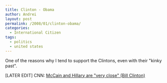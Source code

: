 ```yaml
---
title: Clinton - Obama
author: Andrei
layout: post
permalink: /2008/01/clinton-obama/
categories:
  - International Citizen
tags:
  - politics
  - united states
---
```

</p> 
One of the reasons why I tend to support the Clintons, even with their "kinky past".

[LATER EDIT] CNN: [McCain and Hillary are "very close" (Bill Clinton)][1]</p> 

<div class="wlWriterSmartContent" style="display:inline;margin:0;padding:0;">
  <div>
    <span class='embed-youtube' style='text-align:center; display: block;'></span>
  </div>
</div>

 [1]: http://politicalticker.blogs.cnn.com/2008/01/25/bill-clinton-john-mccain-and-hillary-are-very-close/